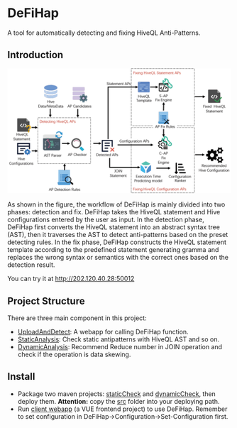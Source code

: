 # DeFiHap
A tool for automatically detecting and fixing HiveQL Anti-Patterns.

## Introduction
![system overview](pic/System%20Overview.png)

As shown in the figure, the workflow of DeFiHap is mainly divided into two phases: detection and fix. DeFiHap takes the HiveQL
statement and Hive configurations entered by the user as input. In the detection phase, DeFiHap first converts the HiveQL 
statement into an abstract syntax tree (AST), then it traverses the AST to detect anti-patterns based on the preset detecting 
rules. In the fix phase, DeFiHap constructs the HiveQL statement template according to the predefined statement generating 
gramma and replaces the wrong syntax or semantics with the correct ones based on the detection result.

You can try it at http://202.120.40.28:50012

## Project Structure
There are three main component in this project:

* [UploadAndDetect](UploadAndDetect): A webapp for calling DeFiHap function.
* [StaticAnalysis](StaticAnalysis): Check static antipatterns with HiveQL 
AST and so on.
* [DynamicAnalysis](DynamicAnalysis): Recommend Reduce number in JOIN operation
and check if the operation is data skewing.

## Install
* Package two maven projects: [staticCheck](StaticAnalysis) and 
[dynamicCheck](DynamicAnalysis/hivecheck), then deploy them. 
**Attention:** copy the [src](src) folder into your deploying path.
* Run [client webapp](UploadAndDetect/UploadAndDetect) (a VUE frontend project) to use DeFiHap. 
Remember to set configuration in DeFiHap->Configuration->Set-Configuration first.

